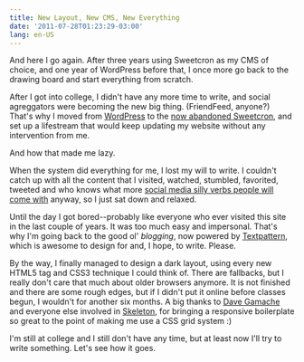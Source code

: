 ```yaml
---
title: New Layout, New CMS, New Everything
date: '2011-07-28T01:23:29-03:00'
lang: en-US
---
```


And here I go again. After three years using Sweetcron as my CMS of choice, and one year of WordPress before that, I once more go back to the drawing board and start everything from scratch.

After I got into college, I didn't have any more time to write, and social agreggators were becoming the new big thing. (FriendFeed, anyone?) That's why I moved from [WordPress](http://wordpress.org/) to the [now abandoned Sweetcron](http://yongfook.com/why-posterous-instead-of-sweetcron), and set up a lifestream that would keep updating my website without any intervention from me.

And how that made me lazy.

When the system did everything for me, I lost my will to write. I couldn't catch up with all the content that I visited, watched, stumbled, favorited, tweeted and who knows what more [social media silly verbs people will come with](http://www.google.com/+1/button/) anyway, so I just sat down and relaxed.

Until the day I got bored--probably like everyone who ever visited this site in the last couple of years. It was too much easy and impersonal. That's why I'm going back to the good ol' _blogging_, now powered by [Textpattern](http://textpattern.com/), which is awesome to design for and, I hope, to write. Please.

By the way, I finally managed to design a dark layout, using every new HTML5 tag and CSS3 technique I could think of. There are fallbacks, but I really don't care that much about older browsers anymore. It is not finished and there are some rough edges, but if I didn't put it online before classes begun, I wouldn't for another six months. A big thanks to [Dave Gamache](http://www.davegamache.com/) and everyone else involved in [Skeleton](http://getskeleton.com/), for bringing a responsive boilerplate so great to the point of making me use a CSS grid system :)

I'm still at college and I still don't have any time, but at least now I'll try to write something. Let's see how it goes.
